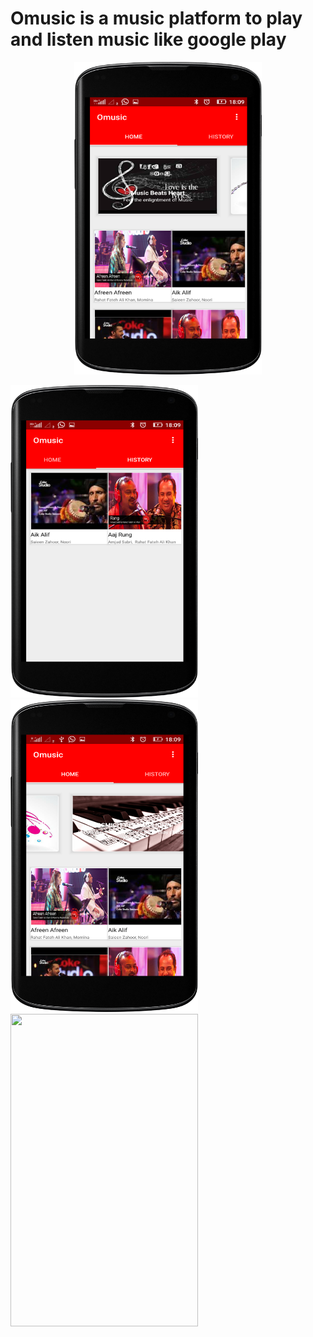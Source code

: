 # Omusic is a music platform to play and listen music like google play
<p align="center">
 <img src="https://github.com/AbijayAnandRS/Omusic/blob/master/ScreenShots/omusic1.png" width="300" height="500"/></p>

   <img src="https://github.com/AbijayAnandRS/Omusic/blob/master/ScreenShots/Omusic2.png" width="300" height="500"/>

 
   <img src="https://github.com/AbijayAnandRS/Omusic/blob/master/ScreenShots/Omusic3.png" width="300" height="500"/>
  <img src="https://github.com/AbijayAnandRS/Omusic/blob/master/ScreenShots/Screenshot_2017-12-17-18-09-26_nexus4_portrait.png" width="300" height="500"/>
  </p>
 
